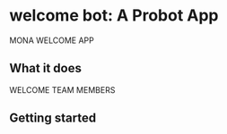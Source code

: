 # welcome bot: A Probot App

MONA WELCOME APP

## What it does

WELCOME TEAM MEMBERS

## Getting started